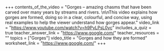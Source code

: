+++
contents_of_the_video = "Gorges – amazing chasms that have been carved over many years by streams and rivers. \n\nThis video explains how gorges are formed, doing so in a clear, colourful, and concise way, using real examples to help the viewer understand how gorges appear."
video_link = "https://www.youtube.com/watch?v=h9PyLPsL0yc"
includes_a_quiz = true
teacher_answer_link = "https://www.google.com/"
teacher_resources = ""
topics = ["Gorges"]
video_title = "Gorges and how they are formed"
worksheet_link = "https://www.google.com/"
+++
